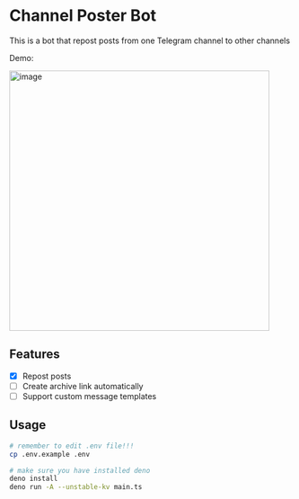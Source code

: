 # Channel Poster Bot

This is a bot that repost posts from one Telegram channel to other channels

Demo:

<img width="463" alt="image" src="https://github.com/user-attachments/assets/ee7c7452-7255-4f21-ad49-14c8c1915f7a" />

## Features

- [x] Repost posts
- [ ] Create archive link automatically
- [ ] Support custom message templates

## Usage

```bash
# remember to edit .env file!!!
cp .env.example .env

# make sure you have installed deno
deno install
deno run -A --unstable-kv main.ts
```
